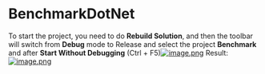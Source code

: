 # BenchmarkDotNet
To start the project, you need to do **Rebuild Solution**, and then the toolbar will switch from **Debug** mode to Release and select the project **Benchmark** and after **Start Without Debugging** (Ctrl + F5)[![image.png](https://i.postimg.cc/HLyB6Ytp/image.png)](https://postimg.cc/rdq1mLbb)
Result:
[![image.png](https://i.postimg.cc/9Mqr5gf2/image.png)](https://postimg.cc/dkwqGBdN)